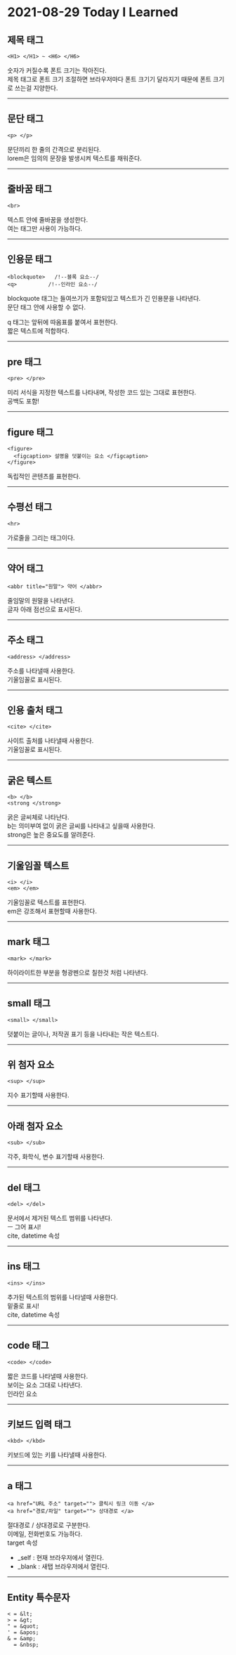 # 2021-08-29 Today I Learned
## 제목 태그
~~~
<H1> </H1> ~ <H6> </H6>
~~~
숫자가 커질수록 폰트 크기는 작아진다.   
제목 태그로 폰트 크기 조절하면 브라우저마다 폰트 크기기 달라지기 때문에 폰트 크기로 쓰는걸 지양한다. 
***

## 문단 태그
~~~
<p> </p>
~~~
문단끼리 한 줄의 간격으로 분리된다.   
lorem은 임의의 문장을 발생시켜 텍스트를 채워준다. 
***

## 줄바꿈 태그
~~~
<br>
~~~
텍스트 안에 줄바꿈을 생성한다.   
여는 태그만 사용이 가능하다.
***

## 인용문 태그
~~~
<blockquote>   /!--블록 요소--/
<q>          /!--인라인 요소--/
~~~
blockquote 태그는 들여쓰기가 포함되있고 텍스트가 긴 인용문을 나타낸다.   
문단 태그 안에 사용할 수 없다.      

q 태그는 앞뒤에 따옴표를 붙여서 표현한다.   
짧은 텍스트에 적합하다.
***

## pre 태그
~~~
<pre> </pre>
~~~
미리 서식을 지정한 텍스트를 나타내며, 작성한 코드 있는 그대로 표현한다.   
공백도 포함!
***

## figure 태그
~~~
<figure>
  <figcaption> 설명을 덧붙이는 요소 </figcaption>
</figure>
~~~
독립적인 콘텐츠를 표현한다.
***

## 수평선 태그
~~~
<hr>
~~~
가로줄을 그리는 태그이다.
***

## 약어 태그
~~~
<abbr title="원말"> 약어 </abbr>
~~~
줄임말의 원말을 나타낸다.   
글자 아래 점선으로 표시된다.
***

## 주소 태그
~~~
<address> </address>
~~~
주소를 나타낼때 사용한다.   
기울임꼴로 표시된다.
***

## 인용 출처 태그
~~~
<cite> </cite>
~~~
사이트 출처를 나타낼때 사용한다.   
기울임꼴로 표시된다.
***

## 굵은 텍스트
~~~
<b> </b>
<strong </strong>
~~~
굵은 글씨체로 나타난다.   
b는 의미부여 없이 굵은 글씨를 나타내고 싶을때 사용한다.   
strong은 높은 중요도를 알려준다.
***

## 기울임꼴 텍스트
~~~
<i> </i>
<em> </em>
~~~
기울임꼴로 텍스트를 표현한다.   
em은 강조해서 표현할때 사용한다.
***

## mark 태그
~~~
<mark> </mark>
~~~
하이라이트한 부분을 형광펜으로 칠한것 처럼 나타낸다.
***

## small 태그
~~~
<small> </small>
~~~
덧붙이는 글이나, 저작권 표기 등을 나타내는 작은 텍스트다.
***

## 위 첨자 요소
~~~
<sup> </sup>
~~~
지수 표기할때 사용한다.
***

## 아래 첨자 요소
~~~
<sub> </sub>
~~~
각주, 화학식, 변수 표기할때 사용한다.
***

## del 태그
~~~
<del> </del>
~~~
문서에서 제거된 텍스트 범위를 나타낸다.   
ㅡ 그어 표시!   
cite, datetime 속성
***

## ins 태그
~~~
<ins> </ins>
~~~
추가된 텍스트의 범위를 나타낼때 사용한다.   
밑줄로 표시!   
cite, datetime 속성
***

## code 태그
~~~
<code> </code>
~~~
짧은 코드를 나타낼때 사용한다.   
보이는 요소 그대로 나타낸다.   
인라인 요소
***

## 키보드 입력 태그
~~~
<kbd> </kbd>
~~~
키보드에 있는 키를 나타낼때 사용한다.
***

## a 태그
~~~
<a href="URL 주소" target=""> 클릭시 링크 이동 </a>
<a href="경로/파일" target=""> 상대경로 </a>
~~~
절대경로 / 상대경로로 구분한다.   
이메일, 전화번호도 가능하다.   
target 속성   
* _self : 현재 브라우저에서 열린다.   
* _blank : 새탭 브라우저에서 열린다.
***

## Entity 특수문자
~~~
< = &lt;
> = &gt;
" = &quot;
' = &apos;
& = &amp;
  = &nbsp;
~~~
